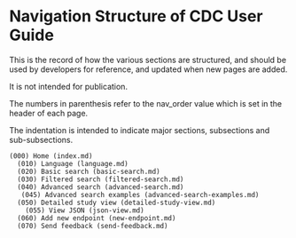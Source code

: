 # Navigation Structure of CDC User Guide

This is the record of how the various sections are structured,
and should be used by developers for reference, and updated when new pages are added.

It is not intended for publication.

The numbers in parenthesis refer to the nav_order value which is set in the header of each page.

The indentation is intended to indicate major sections, subsections and sub-subsections.

```none
(000) Home (index.md)
  (010) Language (language.md)
  (020) Basic search (basic-search.md)
  (030) Filtered search (filtered-search.md)
  (040) Advanced search (advanced-search.md)
   (045) Advanced search examples (advanced-search-examples.md)
  (050) Detailed study view (detailed-study-view.md)
    (055) View JSON (json-view.md)
  (060) Add new endpoint (new-endpoint.md)
  (070) Send feedback (send-feedback.md)
```
